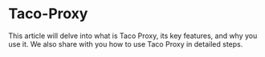 # Taco-Proxy
This article will delve into what is Taco Proxy, its key features, and why you use it. We also share with you how to use Taco Proxy in detailed steps.
